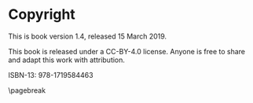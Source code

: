 
# Copyright

This is book version 1.4, released 15 March 2019.

This book is released under a CC-BY-4.0 license. Anyone is free to share and adapt this work with attribution.

ISBN-13: 978-1719584463

\pagebreak
